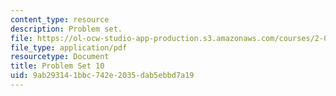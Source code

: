 ```yaml
---
content_type: resource
description: Problem set.
file: https://ol-ocw-studio-app-production.s3.amazonaws.com/courses/2-004-dynamics-and-control-ii-spring-2008/9ab293141bbc742e2035dab5ebbd7a19_ps10.pdf
file_type: application/pdf
resourcetype: Document
title: Problem Set 10
uid: 9ab29314-1bbc-742e-2035-dab5ebbd7a19
---
```

